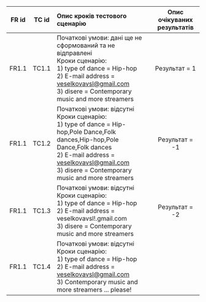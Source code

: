 |FR id|TC id|Опис кроків тестового сценарію|Опис очікуваних результатів|
|:-:|:-:|:-|:-:|
|FR1.1|TC1.1|Початкові умови: дані ще не сформований та не відправлені <br> Кроки сценарію: <br> 1) type of dance = Hip-hop <br> 2) E-mail address = veselkovavsl@gmail.com <br> 3) disere = Contemporary music and more streamers|Результат = 1|
|FR1.1|TC1.2|Початкові умови: відсутні <br> Кроки сценарію: <br> 1) type of dance = Hip-hop,Pole Dance,Folk dances,Hip-hop,Pole Dance,Folk dances  <br> 2) E-mail address = veselkovavsl@gmail.com <br> 3) disere = Contemporary music and more streamers|Результат = -1|
|FR1.1|TC1.3|Початкові умови: відсутні <br> Кроки сценарію: <br> 1) type of dance = Hip-hop  <br> 2) E-mail address = veselkovavsl!.gmail.com <br> 3) disere = Contemporary music and more streamers|Результат = -2|
|FR1.1|TC1.4|Початкові умови: відсутні <br> Кроки сценарію: <br> 1) type of dance = Hip-hop  <br> 2) E-mail address = veselkovavsl@gmail.com  <br> 3) Contemporary music and more streamers ... please!|
